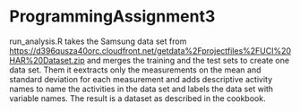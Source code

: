 # ProgrammingAssignment3

run_analysis.R takes the Samsung data set from 
https://d396qusza40orc.cloudfront.net/getdata%2Fprojectfiles%2FUCI%20HAR%20Dataset.zip
and merges the training and the test sets to create one data set.
Them it eextracts only the measurements on the mean and standard deviation for each measurement
and adds descriptive activity names to name the activities in the data set and labels the data set 
with variable names. 
The result is a dataset as described in the cookbook.

